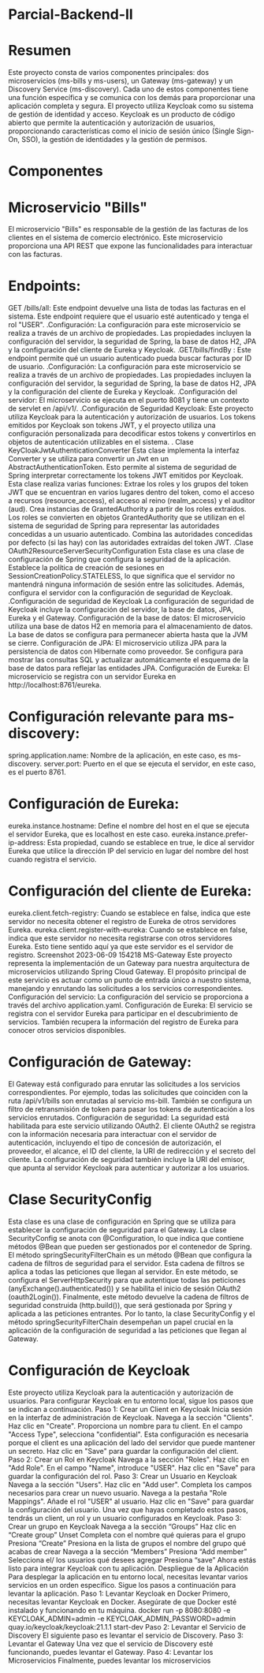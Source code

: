 # Parcial-Backend-II
# Resumen
Este proyecto consta de varios componentes principales: dos microservicios (ms-bills y
ms-users), un Gateway (ms-gateway) y un Discovery Service (ms-discovery). Cada uno de
estos componentes tiene una función específica y se comunica con los demás para
proporcionar una aplicación completa y segura. El proyecto utiliza Keycloak como su
sistema de gestión de identidad y acceso. Keycloak es un producto de código abierto que
permite la autenticación y autorización de usuarios, proporcionando características como el
inicio de sesión único (Single Sign-On, SSO), la gestión de identidades y la gestión de
permisos.
# Componentes
# Microservicio "Bills"
El microservicio "Bills" es responsable de la gestión de las facturas de los clientes en el
sistema de comercio electrónico. Este microservicio proporciona una API REST que expone
las funcionalidades para interactuar con las facturas.
# Endpoints:
GET /bills/all: Este endpoint devuelve una lista de todas las facturas en el sistema. Este
endpoint requiere que el usuario esté autenticado y tenga el rol "USER".
.Configuración: La configuración para este microservicio se realiza a través de un archivo de
propiedades. Las propiedades incluyen la configuración del servidor, la seguridad de Spring,
la base de datos H2, JPA y la configuración del cliente de Eureka y Keycloak.
.GET/bills/findBy : Este endpoint permite qué un usuario autenticado pueda buscar facturas
por ID de usuario.
.Configuración: La configuración para este microservicio se realiza a través de un archivo de
propiedades. Las propiedades incluyen la configuración del servidor, la seguridad de Spring,
la base de datos H2, JPA y la configuración del cliente de Eureka y Keycloak.
.Configuración del servidor: El microservicio se ejecuta en el puerto 8081 y tiene un contexto
de servlet en /api/v1/.
.Configuración de Seguridad Keycloak:
Este proyecto utiliza Keycloak para la autenticación y autorización de usuarios. Los tokens
emitidos por Keycloak son tokens JWT, y el proyecto utiliza una configuración personalizada
para decodificar estos tokens y convertirlos en objetos de autenticación utilizables en el
sistema.
. Clase KeyCloakJwtAuthenticationConverter
Esta clase implementa la interfaz Converter y se utiliza para convertir un Jwt en un
AbstractAuthenticationToken. Esto permite al sistema de seguridad de Spring interpretar
correctamente los tokens JWT emitidos por Keycloak. Esta clase realiza varias funciones:
Extrae los roles y los grupos del token JWT que se encuentran en varios lugares dentro del
token, como el acceso a recursos (resource_access), el acceso al reino (realm_access) y el
auditor (aud).
Crea instancias de GrantedAuthority a partir de los roles extraídos. Los roles se convierten
en objetos GrantedAuthority que se utilizan en el sistema de seguridad de Spring para
representar las autoridades concedidas a un usuario autenticado.
Combina las autoridades concedidas por defecto (si las hay) con las autoridades extraídas
del token JWT.
.Clase OAuth2ResourceServerSecurityConfiguration
Esta clase es una clase de configuración de Spring que configura la seguridad de la
aplicación. Establece la política de creación de sesiones en
SessionCreationPolicy.STATELESS, lo que significa que el servidor no mantendrá ninguna
información de sesión entre las solicitudes. Además, configura el servidor con la
configuración de seguridad de Keycloak.
.Configuración de seguridad de Keycloak
La configuración de seguridad de Keycloak incluye la configuración del servidor, la base de
datos, JPA, Eureka y el Gateway.
Configuración de la base de datos:
El microservicio utiliza una base de datos H2 en memoria para el almacenamiento de datos.
La base de datos se configura para permanecer abierta hasta que la JVM se cierre.
Configuración de JPA:
El microservicio utiliza JPA para la persistencia de datos con Hibernate como proveedor. Se
configura para mostrar las consultas SQL y actualizar automáticamente el esquema de la
base de datos para reflejar las entidades JPA.
Configuración de Eureka:
El microservicio se registra con un servidor Eureka en http://localhost:8761/eureka.
 



# Configuración relevante para ms-discovery:
spring.application.name: Nombre de la aplicación, en este caso, es ms-discovery.
server.port: Puerto en el que se ejecuta el servidor, en este caso, es el puerto 8761.
# Configuración de Eureka:
eureka.instance.hostname: Define el nombre del host en el que se ejecuta el servidor
Eureka, que es localhost en este caso.
eureka.instance.prefer-ip-address: Esta propiedad, cuando se establece en true, le dice al
servidor Eureka que utilice la dirección IP del servicio en lugar del nombre del host cuando
registra el servicio.
# Configuración del cliente de Eureka:
eureka.client.fetch-registry: Cuando se establece en false, indica que este servidor no
necesita obtener el registro de Eureka de otros servidores Eureka.
eureka.client.register-with-eureka: Cuando se establece en false, indica que este servidor no
necesita registrarse con otros servidores Eureka. Esto tiene sentido aquí ya que este
servidor es el servidor de registro. Screenshot 2023-06-09 154218
MS-Gateway
Este proyecto representa la implementación de un Gateway para nuestra arquitectura de
microservicios utilizando Spring Cloud Gateway. El propósito principal de este servicio es
actuar como un punto de entrada único a nuestro sistema, manejando y enrutando las
solicitudes a los servicios correspondientes.
Configuración del servicio: La configuración del servicio se proporciona a través del archivo
application.yaml.
Configuración de Eureka: El servicio se registra con el servidor Eureka para participar en el
descubrimiento de servicios. También recupera la información del registro de Eureka para
conocer otros servicios disponibles.
# Configuración de Gateway:
El Gateway está configurado para enrutar las solicitudes a los
servicios correspondientes. Por ejemplo, todas las solicitudes que coinciden con la ruta
/api/v1/bills son enrutadas al servicio ms-bill. También se configura un filtro de retransmisión
de token para pasar los tokens de autenticación a los servicios enrutados.
Configuración de seguridad: La seguridad está habilitada para este servicio utilizando
OAuth2. El cliente OAuth2 se registra con la información necesaria para interactuar con el
servidor de autenticación, incluyendo el tipo de concesión de autorización, el proveedor, el
alcance, el ID del cliente, la URI de redirección y el secreto del cliente.
La configuración de seguridad también incluye la URI del emisor, que apunta al servidor
Keycloak para autenticar y autorizar a los usuarios.
# Clase SecurityConfig
Esta clase es una clase de configuración en Spring que se utiliza para establecer la
configuración de seguridad para el Gateway. La clase SecurityConfig se anota con
@Configuration, lo que indica que contiene métodos @Bean que pueden ser gestionados
por el contenedor de Spring. El método springSecurityFilterChain es un método @Bean que
configura la cadena de filtros de seguridad para el servidor. Esta cadena de filtros se aplica
a todas las peticiones que llegan al servidor. En este método, se configura el
ServerHttpSecurity para que autentique todas las peticiones
(anyExchange().authenticated()) y se habilita el inicio de sesión OAuth2 (oauth2Login()).
Finalmente, este método devuelve la cadena de filtros de seguridad construida (http.build()),
que será gestionada por Spring y aplicada a las peticiones entrantes. Por lo tanto, la clase
SecurityConfig y el método springSecurityFilterChain desempeñan un papel crucial en la
aplicación de la configuración de seguridad a las peticiones que llegan al Gateway.
# Configuración de Keycloak
Este proyecto utiliza Keycloak para la autenticación y autorización de usuarios. Para
configurar Keycloak en tu entorno local, sigue los pasos que se indican a continuación.
Paso 1: Crear un Client en Keycloak
Inicia sesión en la interfaz de administración de Keycloak.
Navega a la sección "Clients".
Haz clic en "Create".
Proporciona un nombre para tu client.
En el campo "Access Type", selecciona "confidential". Esta configuración es necesaria
porque el client es una aplicación del lado del servidor que puede mantener un secreto.
Haz clic en "Save" para guardar la configuración del client.
Paso 2: Crear un Rol en Keycloak
Navega a la sección "Roles".
Haz clic en "Add Role".
En el campo "Name", introduce "USER".
Haz clic en "Save" para guardar la configuración del rol.
Paso 3: Crear un Usuario en Keycloak
Navega a la sección "Users".
Haz clic en "Add user".
Completa los campos necesarios para crear un nuevo usuario.
Navega a la pestaña "Role Mappings".
Añade el rol "USER" al usuario.
Haz clic en "Save" para guardar la configuración del usuario. Una vez que hayas
completado estos pasos, tendrás un client, un rol y un usuario configurados en Keycloak.
Paso 3: Crear un grupo en Keycloak
Navega a la sección “Groups”
Haz clic en “Create group”
Unset
Completa con el nombre qué quieras para el grupo
Presiona “Create”
Presiona en la lista de grupos el nombre del grupo qué acabas de crear
Navega a la sección “Members”
Presiona “Add member”
Selecciona el/ los usuarios qué desees agregar
Presiona “save”
Ahora estás listo para integrar Keycloak con tu aplicación.
Despliegue de la Aplicación
Para desplegar la aplicación en tu entorno local, necesitas levantar varios servicios en un
orden específico. Sigue los pasos a continuación para levantar la aplicación.
Paso 1: Levantar Keycloak en Docker
Primero, necesitas levantar Keycloak en Docker. Asegúrate de que Docker esté instalado y
funcionando en tu máquina.
docker run -p 8080:8080 -e KEYCLOAK_ADMIN=admin -e
KEYCLOAK_ADMIN_PASSWORD=admin quay.io/keycloak/keycloak:21.1.1 start-dev
Paso 2: Levantar el Servicio de Discovery
El siguiente paso es levantar el servicio de Discovery.
Paso 3: Levantar el Gateway
Una vez que el servicio de Discovery esté funcionando, puedes levantar el Gateway.
Paso 4: Levantar los Microservicios
Finalmente, puedes levantar los microservicios
